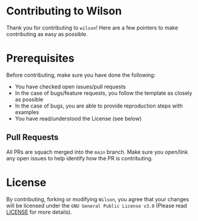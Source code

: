 # Contributing to Wilson
Thank you for contributing to `wilson`! Here are a few pointers to make contributing as easy as possible.
# Prerequisites
Before contributing, make sure you have done the following:
- You have checked open issues/pull requests
- In the case of bugs/feature requests, you follow the template as closely as possible
- In the case of bugs, you are able to provide reproduction steps with examples
- You have read/understood the License (see below)
## Pull Requests
All PRs are squach merged into the `main` branch. Make sure you open/link any open issues to help identify how the PR is contributing.
# License
By contributing, forking or modifying `Wilson`, you agree that your changes will be licensed under the `GNU General Public License v3.0` (Please read [LICENSE](https://gitlab.com/roguesensei/wilson/-/blob/stable/LICENSE) for more details).

